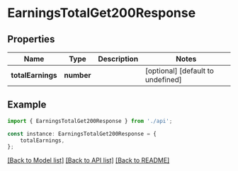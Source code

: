 # EarningsTotalGet200Response


## Properties

Name | Type | Description | Notes
------------ | ------------- | ------------- | -------------
**totalEarnings** | **number** |  | [optional] [default to undefined]

## Example

```typescript
import { EarningsTotalGet200Response } from './api';

const instance: EarningsTotalGet200Response = {
    totalEarnings,
};
```

[[Back to Model list]](../README.md#documentation-for-models) [[Back to API list]](../README.md#documentation-for-api-endpoints) [[Back to README]](../README.md)
